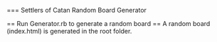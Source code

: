 === Settlers of Catan Random Board Generator

== Run Generator.rb to generate a random board
== A random board (index.html) is generated in the root folder.